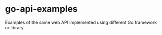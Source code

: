# go-api-examples
Examples of the same web API implemented using different Go framework or library.
